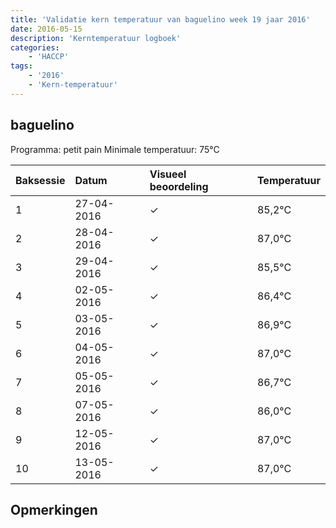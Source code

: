 ```yaml
---
title: 'Validatie kern temperatuur van baguelino week 19 jaar 2016'
date: 2016-05-15
description: 'Kerntemperatuur logboek'
categories:
    - 'HACCP'
tags:
    - '2016'
    - 'Kern-temperatuur'
---
```


## baguelino

Programma: petit pain
Minimale temperatuur: 75°C

| Baksessie | Datum | Visueel beoordeling | Temperatuur |
|:---|:---|:---|:---|
| 1 | 27-04-2016 | &check; | 85,2°C |
| 2 | 28-04-2016 | &check; | 87,0°C |
| 3 | 29-04-2016 | &check; | 85,5°C |
| 4 | 02-05-2016 | &check; | 86,4°C |
| 5 | 03-05-2016 | &check; | 86,9°C |
| 6 | 04-05-2016 | &check; | 87,0°C |
| 7 | 05-05-2016 | &check; | 86,7°C |
| 8 | 07-05-2016 | &check; | 86,0°C |
| 9 | 12-05-2016 | &check; | 87,0°C |
| 10 | 13-05-2016 | &check; | 87,0°C |

## Opmerkingen


